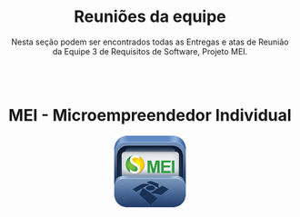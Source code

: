 <center>

# <a>Reuniões da equipe</a>

Nesta seção podem ser encontrados todas as Entregas e atas de Reunião da Equipe 3 de Requisitos de Software, Projeto <a>MEI</a>.

<br></br>

# <a>MEI - Microempreendedor Individual</a>

<img src="../assets/images/favicon.png" alt="MEI" width="25%" />

</center>